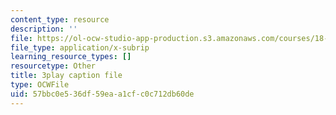 ```yaml
---
content_type: resource
description: ''
file: https://ol-ocw-studio-app-production.s3.amazonaws.com/courses/18-03sc-differential-equations-fall-2011/57bbc0e536df59eaa1cfc0c712db60de_pGECDB15L9o.vtt
file_type: application/x-subrip
learning_resource_types: []
resourcetype: Other
title: 3play caption file
type: OCWFile
uid: 57bbc0e5-36df-59ea-a1cf-c0c712db60de
---
```

